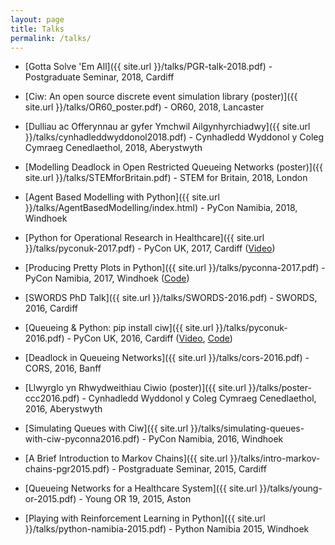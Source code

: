 ```yaml
---
layout: page
title: Talks
permalink: /talks/
---
```


+ [Gotta Solve 'Em All]({{ site.url }}/talks/PGR-talk-2018.pdf) - Postgraduate Seminar, 2018, Cardiff

+ [Ciw: An open source discrete event simulation library (poster)]({{ site.url }}/talks/OR60_poster.pdf) - OR60, 2018, Lancaster

+ [Dulliau ac Offerynnau ar gyfer Ymchwil Ailgynhyrchiadwy]({{ site.url }}/talks/cynhadleddwyddonol2018.pdf) - Cynhadledd Wyddonol y Coleg Cymraeg Cenedlaethol, 2018, Aberystwyth 

+ [Modelling Deadlock in Open Restricted Queueing Networks (poster)]({{ site.url }}/talks/STEMforBritain.pdf) - STEM for Britain, 2018, London

+ [Agent Based Modelling with Python]({{ site.url }}/talks/AgentBasedModelling/index.html) - PyCon Namibia, 2018, Windhoek

+ [Python for Operational Research in Healthcare]({{ site.url }}/talks/pyconuk-2017.pdf) - PyCon UK, 2017, Cardiff ([Video](https://www.youtube.com/watch?v=CcEURL392-w))

+ [Producing Pretty Plots in Python]({{ site.url }}/talks/pyconna-2017.pdf) - PyCon Namibia, 2017, Windhoek ([Code](https://github.com/geraintpalmer/Presentations/blob/master/PyConNamibia2017/PyCon%20Namibia%202017.ipynb))

+ [SWORDS PhD Talk]({{ site.url }}/talks/SWORDS-2016.pdf) - SWORDS, 2016, Cardiff

+ [Queueing & Python: pip install ciw]({{ site.url }}/talks/pyconuk-2016.pdf) - PyCon UK, 2016, Cardiff ([Video](https://www.youtube.com/watch?v=0_sIus0mPSM), [Code](https://github.com/geraintpalmer/Presentations/blob/master/PyConUK2016/PyConUK%202016.ipynb))

+ [Deadlock in Queueing Networks]({{ site.url }}/talks/cors-2016.pdf) - CORS, 2016, Banff 

+ [Llwyrglo yn Rhwydweithiau Ciwio (poster)]({{ site.url }}/talks/poster-ccc2016.pdf) - Cynhadledd Wyddonol y Coleg Cymraeg Cenedlaethol, 2016, Aberystwyth 

+ [Simulating Queues with Ciw]({{ site.url }}/talks/simulating-queues-with-ciw-pyconna2016.pdf) - PyCon Namibia, 2016, Windhoek

+ [A Brief Introduction to Markov Chains]({{ site.url }}/talks/intro-markov-chains-pgr2015.pdf) - Postgraduate Seminar, 2015, Cardiff

+ [Queueing Networks for a Healthcare System]({{ site.url }}/talks/young-or-2015.pdf) - Young OR 19, 2015, Aston

+ [Playing with Reinforcement Learning in Python]({{ site.url }}/talks/python-namibia-2015.pdf) - Python Namibia 2015, Windhoek

